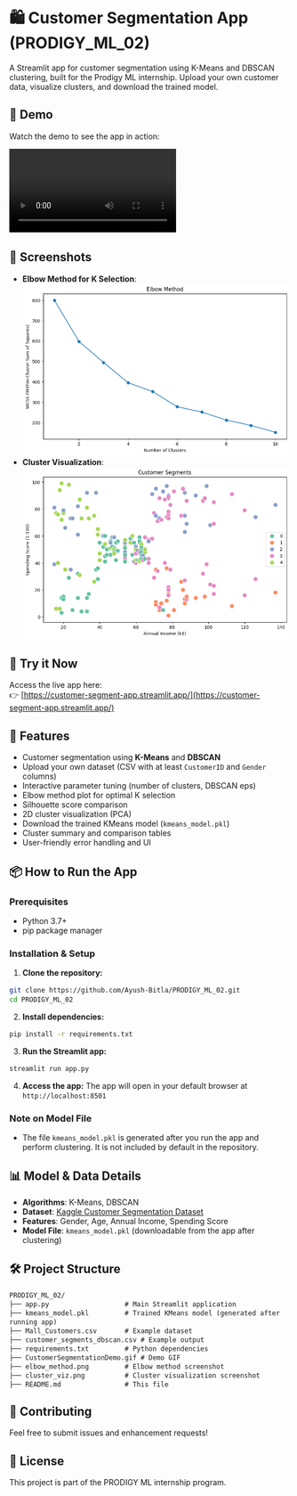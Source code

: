 # 🛍️ Customer Segmentation App (PRODIGY_ML_02)

A Streamlit app for customer segmentation using K-Means and DBSCAN clustering, built for the Prodigy ML internship. Upload your own customer data, visualize clusters, and download the trained model.

## 🎥 Demo
Watch the demo to see the app in action:

![Customer Segmentation Demo](./CustomerSegmentationDemo.mp4)

## 📸 Screenshots
- **Elbow Method for K Selection**: ![Elbow Method](./elbow-method.png)
- **Cluster Visualization**: ![Cluster Visualization](./cluster_viz.png)

## 🚀 Try it Now
Access the live app here:  
👉 [https://customer-segment-app.streamlit.app/](https://customer-segment-app.streamlit.app/)

## 🧠 Features
- Customer segmentation using **K-Means** and **DBSCAN**
- Upload your own dataset (CSV with at least `CustomerID` and `Gender` columns)
- Interactive parameter tuning (number of clusters, DBSCAN eps)
- Elbow method plot for optimal K selection
- Silhouette score comparison
- 2D cluster visualization (PCA)
- Download the trained KMeans model (`kmeans_model.pkl`)
- Cluster summary and comparison tables
- User-friendly error handling and UI

## 📦 How to Run the App

### Prerequisites
- Python 3.7+
- pip package manager

### Installation & Setup

1. **Clone the repository:**
```bash
git clone https://github.com/Ayush-Bitla/PRODIGY_ML_02.git
cd PRODIGY_ML_02
```

2. **Install dependencies:**
```bash
pip install -r requirements.txt
```

3. **Run the Streamlit app:**
```bash
streamlit run app.py
```

4. **Access the app:**
The app will open in your default browser at `http://localhost:8501`

### Note on Model File
- The file `kmeans_model.pkl` is generated after you run the app and perform clustering. It is not included by default in the repository.

## 📊 Model & Data Details
- **Algorithms**: K-Means, DBSCAN
- **Dataset**: [Kaggle Customer Segmentation Dataset](https://www.kaggle.com/datasets/vjchoudhary7/customer-segmentation-tutorial-in-python)
- **Features**: Gender, Age, Annual Income, Spending Score
- **Model File**: `kmeans_model.pkl` (downloadable from the app after clustering)

## 🛠️ Project Structure
```
PRODIGY_ML_02/
├── app.py                   # Main Streamlit application
├── kmeans_model.pkl         # Trained KMeans model (generated after running app)
├── Mall_Customers.csv       # Example dataset
├── customer_segments_dbscan.csv # Example output
├── requirements.txt         # Python dependencies
├── CustomerSegmentationDemo.gif # Demo GIF
├── elbow_method.png         # Elbow method screenshot
├── cluster_viz.png          # Cluster visualization screenshot
├── README.md                # This file
```

## 🤝 Contributing
Feel free to submit issues and enhancement requests!

## 📝 License
This project is part of the PRODIGY ML internship program. 
